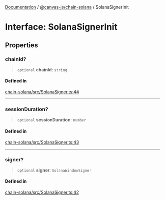 [Documentation](../../../packages.md) / [@canvas-js/chain-solana](../index.md) / SolanaSignerInit

# Interface: SolanaSignerInit

## Properties

### chainId?

> `optional` **chainId**: `string`

#### Defined in

[chain-solana/src/SolanaSigner.ts:44](https://github.com/canvasxyz/canvas/blob/62d177fb446565afa753f83091e84331fbd47245/packages/chain-solana/src/SolanaSigner.ts#L44)

***

### sessionDuration?

> `optional` **sessionDuration**: `number`

#### Defined in

[chain-solana/src/SolanaSigner.ts:43](https://github.com/canvasxyz/canvas/blob/62d177fb446565afa753f83091e84331fbd47245/packages/chain-solana/src/SolanaSigner.ts#L43)

***

### signer?

> `optional` **signer**: `SolanaWindowSigner`

#### Defined in

[chain-solana/src/SolanaSigner.ts:42](https://github.com/canvasxyz/canvas/blob/62d177fb446565afa753f83091e84331fbd47245/packages/chain-solana/src/SolanaSigner.ts#L42)

